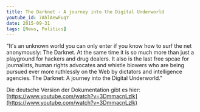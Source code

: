 ```yaml
---
title: The Darknet - A journey into the Digital Underworld
youtube_id: 7AhlAewFuqY
date: 2015-09-31
tags: [News, Politics]
---
```


"It's an unknown world you can only enter if you know how to surf the net anonymously: The Darknet. At the same time it is so much more than just a playground for hackers and drug dealers. 
It also is the last free spcae for journalists, human rights advocates and whistle blowers who are being pursued ever more ruthlessly on the Web by dictators and intelligence agencies. The Darknet: A journey into the Digital Underworld."

Die deutsche Version der Dokumentation gibt es hier: [https://www.youtube.com/watch?v=3DmmacnLzlk](https://www.youtube.com/watch?v=3DmmacnLzlk)

